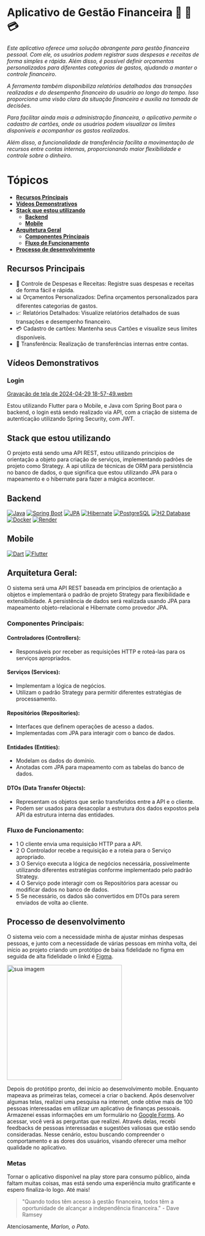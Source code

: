 # Aplicativo de Gestão Financeira 📱 🏦 💳 

*Este aplicativo oferece uma solução abrangente para gestão financeira pessoal. Com ele, os usuários podem registrar suas despesas e receitas de forma simples e rápida. Além disso, é possível definir orçamentos personalizados para diferentes categorias de gastos, ajudando a manter o controle financeiro*.

*A ferramenta também disponibiliza relatórios detalhados das transações realizadas e do desempenho financeiro do usuário ao longo do tempo. Isso proporciona uma visão clara da situação financeira e auxilia na tomada de decisões*.

*Para facilitar ainda mais a administração financeira, o aplicativo permite o cadastro de cartões, onde os usuários podem visualizar os limites disponíveis e acompanhar os gastos realizados*.

*Além disso, a funcionalidade de transferência facilita a movimentação de recursos entre contas internas, proporcionando maior flexibilidade e controle sobre o dinheiro*.

# Tópicos

- [**Recursos Principais**](#recursos-principais)
- [**Vídeos Demonstrativos**](#vídeos-demonstrativos)
- [**Stack que estou utilizando**](#stack-que-estou-utilizando)
  - [**Backend**](#backend)
  - [**Mobile**](#mobile)
- [**Arquitetura Geral**](#arquitetura-geral)
  - [**Componentes Principais**](#componentes-principais)
  - [**Fluxo de Funcionamento**](#fluxo-de-funcionamento)
- [**Processo de desenvolvimento**](#processo-de-desenvolvimento)
 
## Recursos Principais

- 💸 Controle de Despesas e Receitas: Registre suas despesas e receitas de forma fácil e rápida.
- 📊 Orçamentos Personalizados: Defina orçamentos personalizados para diferentes categorias de gastos.
- 📈 Relatórios Detalhados: Visualize relatórios detalhados de suas transações e desempenho financeiro.
- 💳 Cadastro de cartões: Mantenha seus Cartões e visualize seus limites disponíveis.
- 🔄 Transferência: Realização de transferências internas entre contas.

## Vídeos Demonstrativos

### Login

[Gravação de tela de 2024-04-29 18-57-49.webm](https://github.com/MarlonJerold/backendquack/assets/63025001/f308a30d-dcdd-4882-a694-5904c9c9eca6)

Estou utilizando Flutter para o Mobile, e Java com Spring Boot para o backend, o login está sendo realizado via API, com a criação de sistema de autenticação utilizando Spring Security, com JWT.

## Stack que estou utilizando 

O projeto está sendo uma API REST, estou utilizando principios de orientação a objeto para criação de serviços, implementando padrões de projeto como Strategy. A api utiliza de técnicas de ORM para persistência no banco de dados, o que significa que estou utilizando JPA para o mapeamento e o hibernate para fazer a mágica acontecer. 

## Backend
[![Java](https://img.shields.io/badge/Java-007396?style=flat-square&logo=java&logoColor=white)](https://www.java.com/) [![Spring Boot](https://img.shields.io/badge/Spring_Boot-6DB33F?style=flat-square&logo=spring-boot)](https://spring.io/projects/spring-boot) [![JPA](https://img.shields.io/badge/JPA-6600cc?style=flat-square&logo=java&logoColor=white)](https://docs.oracle.com/javaee/7/api/javax/persistence/package-summary.html) [![Hibernate](https://img.shields.io/badge/Hibernate-59666C?style=flat-square&logo=hibernate)](https://hibernate.org/) [![PostgreSQL](https://img.shields.io/badge/PostgreSQL-336791?style=flat-square&logo=postgresql&logoColor=white)](https://www.postgresql.org/) [![H2 Database](https://img.shields.io/badge/H2_Database-00457C?style=flat-square&logo=h2)](https://www.h2database.com/html/main.html) [![Docker](https://img.shields.io/badge/Docker-2496ED?style=flat-square&logo=docker&logoColor=white)](https://www.docker.com/) [![Render](https://img.shields.io/badge/Render-333333?style=flat-square&logo=render)](https://render.com/)

## Mobile
[![Dart](https://img.shields.io/badge/Dart-0175C2?style=flat-square&logo=dart&logoColor=white)](https://dart.dev/) [![Flutter](https://img.shields.io/badge/Flutter-02569B?style=flat-square&logo=flutter&logoColor=white)](https://flutter.dev/)

## Arquitetura Geral:
O sistema será uma API REST baseada em princípios de orientação a objetos e implementará o padrão de projeto Strategy para flexibilidade e extensibilidade. A persistência de dados será realizada usando JPA para mapeamento objeto-relacional e Hibernate como provedor JPA.

### Componentes Principais:
#### Controladores (Controllers):
- Responsáveis por receber as requisições HTTP e roteá-las para os serviços apropriados.
#### Serviços (Services):
- Implementam a lógica de negócios.
- Utilizam o padrão Strategy para permitir diferentes estratégias de processamento.
#### Repositórios (Repositories):
- Interfaces que definem operações de acesso a dados.
- Implementadas com JPA para interagir com o banco de dados.
####  Entidades (Entities):
- Modelam os dados do domínio.
- Anotadas com JPA para mapeamento com as tabelas do banco de dados.
####  DTOs (Data Transfer Objects):
- Representam os objetos que serão transferidos entre a API e o cliente.
- Podem ser usados para desacoplar a estrutura dos dados expostos pela API da estrutura interna das entidades.

### Fluxo de Funcionamento:
- 1 O cliente envia uma requisição HTTP para a API.
- 2 O Controlador recebe a requisição e a roteia para o Serviço apropriado.
- 3 O Serviço executa a lógica de negócios necessária, possivelmente utilizando diferentes estratégias conforme implementado pelo padrão Strategy.
- 4 O Serviço pode interagir com os Repositórios para acessar ou modificar dados no banco de dados.
- 5 Se necessário, os dados são convertidos em DTOs para serem enviados de volta ao cliente.

## Processo de desenvolvimento

O sistema veio com a necessidade minha de ajustar minhas despesas pessoas, e junto com a necessidade de várias pessoas em minha volta, dei início ao projeto criando um protótipo de baixa fidelidade no figma em seguida de alta fidelidade o linkd é [Figma](https://www.figma.com/file/jo9J4yQd5JDAaGcqWEPQow/Untitled?type=design&node-id=0-1&mode=design&t=qLfASTdTKsndbC27-0).

<img src="https://github.com/MarlonJerold/backendquack/assets/63025001/0d66ee42-b56d-4c5a-8d00-e9016bbd49d1" alt="sua imagem" width="300"/>

Depois do protótipo pronto, dei início ao desenvolvimento mobile. Enquanto mapeava as primeiras telas, comecei a criar o backend. Após desenvolver algumas telas, realizei uma pesquisa na internet, onde obtive mais de 100 pessoas interessadas em utilizar um aplicativo de finanças pessoais. Armazenei essas informações em um formulário no [Google Forms](https://docs.google.com/forms/d/117vmQ1WlsruxiFLah2dq90qXcvnDWjWYGkGxZlU_Yk4/edit). Ao acessar, você verá as perguntas que realizei. Através delas, recebi feedbacks de pessoas interessadas e sugestões valiosas que estão sendo consideradas. Nesse cenário, estou buscando compreender o comportamento e as dores dos usuários, visando oferecer uma melhor qualidade no aplicativo.

### Metas

Tornar o aplicativo disponível na play store para consumo público, ainda faltam muitas coisas, mas está sendo uma experiência muito gratificante e espero finaliza-lo logo.
Até mais!

> "Quando todos têm acesso à gestão financeira, todos têm a oportunidade de alcançar a independência financeira." - Dave Ramsey

Atenciosamente,
*Marlon, o Pato.*
